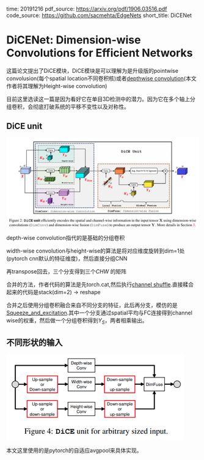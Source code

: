time: 20191216
pdf_source: https://arxiv.org/pdf/1906.03516.pdf
code_source: https://github.com/sacmehta/EdgeNets
short_title: DiCENet

# DiCENet: Dimension-wise Convolutions for Efficient Networks

这篇论文提出了DiCE模块，DiCE模块是可以理解为是升级版的pointwise convolusion(每个spatial location不同卷积核)或者[depthwise convolution](../3dDetection/M3D-RPN&#32;Monocular&#32;3D&#32;Region&#32;Proposal&#32;Network&#32;for&#32;Object&#32;Detection.md)(本文作者将其理解为Height-wise convolution)

目前这里选读这一篇是因为看好它在单目3D检测中的潜力。因为它在多个轴上分组卷积，会彻底打破系统的平移不变性以及对称性。

## DiCE unit

![image](res/DiCENet_unit_structure.png)

depth-wise convolution指代的是基础的分组卷积

width-wise convolution与height-wise的算法是将对应维度旋转到dim=1处(pytorch cnn默认的特征维度)，然后直接分组CNN

再transpose回去，三个分支得到三个$C H W$ 的矩阵

合并的方法，作者代码的算法是先torch.cat,然后执行[channel shuffle].直接糅合起来的代码是stack(dim=2) -> reshape

合并之后使用分组卷积融合来自不同分支的特征，此后再分支，模仿的是[Squeeze_and_excitation](Squeeze-and-Excitation&#32;Networks.md).其中一个分支通过spatial平均与FC连接得到channel wise的权重，然后做一个分组卷积得到$Y_S$，两者相乘输出。

## 不同形状的输入

![image](res/DiCE_for_any_input.png)

本文这里使用的是pytorch的自适应avgpool来具体实现。



[channel shuffle]:https://blog.csdn.net/u011974639/article/details/79200559